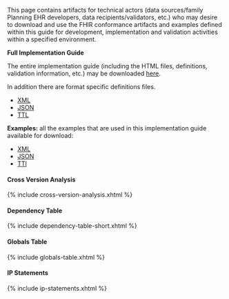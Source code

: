 This page contains artifacts for technical actors (data sources/family Planning EHR developers, data recipients/validators, etc.) who may desire to download and use the FHIR conformance artifacts and examples defined within this guide for development, implementation and validation activities within a specified environment. 

**Full Implementation Guide**

The entire implementation guide (including the HTML files, definitions, validation information, etc.) may be downloaded [here](full-ig.zip).

In addition there are format specific definitions files.

* [XML](definitions.xml.zip)
* [JSON](definitions.json.zip)
* [TTL](definitions.ttl.zip)

**Examples:** all the examples that are used in this implementation guide available for download:

* [XML](examples.xml.zip)
* [JSON](examples.json.zip)
* [TTl](examples.ttl.zip)

#### Cross Version Analysis 

{% include cross-version-analysis.xhtml %} 

#### Dependency Table 

{% include dependency-table-short.xhtml %} 

#### Globals Table 

{% include globals-table.xhtml %} 

#### IP Statements 

{% include ip-statements.xhtml %}